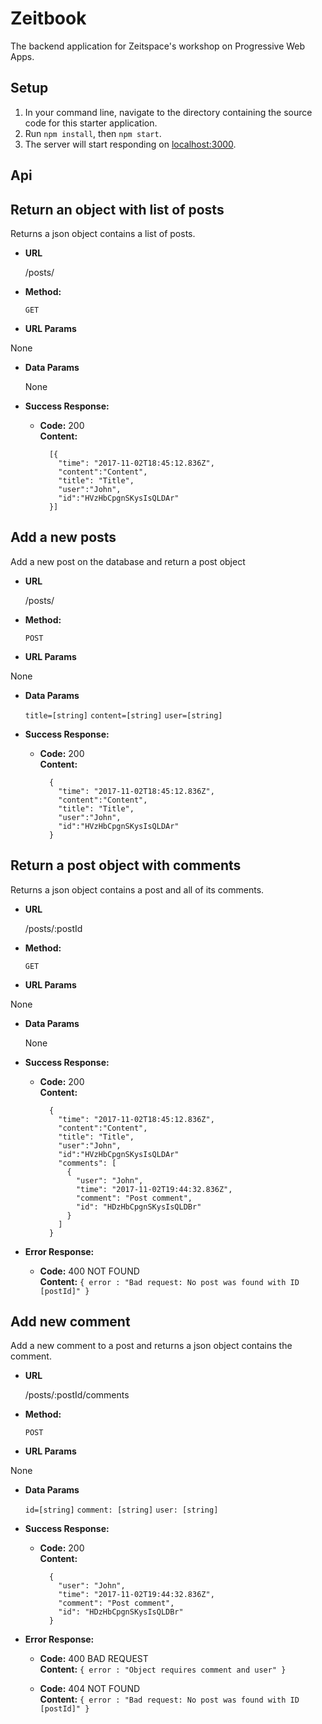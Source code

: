 # Zeitbook

The backend application for Zeitspace's workshop on Progressive Web Apps.

## Setup

1. In your command line, navigate to the directory containing the source code for this starter application.
1. Run `npm install`, then `npm start`.
1. The server will start responding on [localhost:3000](localhost:3000).

## Api

**Return an object with list of posts**
----
  Returns a json object contains a list of posts.

* **URL**

  /posts/

* **Method:**

  `GET`

*  **URL Params**

  None

* **Data Params**

  None

* **Success Response:**

  * **Code:** 200 <br />
    **Content:**
    ```
      [{
        "time": "2017-11-02T18:45:12.836Z",
        "content":"Content",
        "title": "Title",
        "user":"John",
        "id":"HVzHbCpgnSKysIsQLDAr"
      }]
    ```

**Add a new posts**
----
  Add a new post on the database and return a post object

* **URL**

  /posts/

* **Method:**

  `POST`

*  **URL Params**

  None

* **Data Params**

  `title=[string]`
  `content=[string]`
  `user=[string]`

* **Success Response:**

  * **Code:** 200 <br />
    **Content:**
    ```
      {
        "time": "2017-11-02T18:45:12.836Z",
        "content":"Content",
        "title": "Title",
        "user":"John",
        "id":"HVzHbCpgnSKysIsQLDAr"
      }
    ```

**Return a post object with comments**
----
  Returns a json object contains a post and all of its comments.

* **URL**

  /posts/:postId

* **Method:**

  `GET`

*  **URL Params**

  None

* **Data Params**

  None

* **Success Response:**

  * **Code:** 200 <br />
    **Content:**
    ```
      {
        "time": "2017-11-02T18:45:12.836Z",
        "content":"Content",
        "title": "Title",
        "user":"John",
        "id":"HVzHbCpgnSKysIsQLDAr"
        "comments": [
          {
            "user": "John",
            "time": "2017-11-02T19:44:32.836Z",
            "comment": "Post comment",
            "id": "HDzHbCpgnSKysIsQLDBr"
          }
        ]
      }
    ```

* **Error Response:**

  * **Code:** 400 NOT FOUND <br />
    **Content:** `{ error : "Bad request: No post was found with ID [postId]" }`

**Add new comment**
----
  Add a new comment to a post and returns a json object contains the comment.

* **URL**

  /posts/:postId/comments

* **Method:**

  `POST`

*  **URL Params**

  None

* **Data Params**

  `id=[string]`
  `comment: [string]`
  `user: [string]`

* **Success Response:**

  * **Code:** 200 <br />
    **Content:**
    ```
      {
        "user": "John",
        "time": "2017-11-02T19:44:32.836Z",
        "comment": "Post comment",
        "id": "HDzHbCpgnSKysIsQLDBr"
      }
    ```

* **Error Response:**

  * **Code:** 400 BAD REQUEST <br />
    **Content:** `{ error : "Object requires comment and user" }`

  * **Code:** 404 NOT FOUND <br />
    **Content:** `{ error : "Bad request: No post was found with ID [postId]" }`
